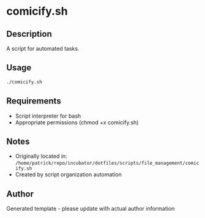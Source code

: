 # comicify.sh

## Description
A script for automated tasks.

## Usage
```bash
./comicify.sh
```

## Requirements
- Script interpreter for bash
- Appropriate permissions (chmod +x comicify.sh)

## Notes
- Originally located in: `/home/patrick/repo/incubator/dotfiles/scripts/file_management/comicify.sh`
- Created by script organization automation

## Author
Generated template - please update with actual author information
